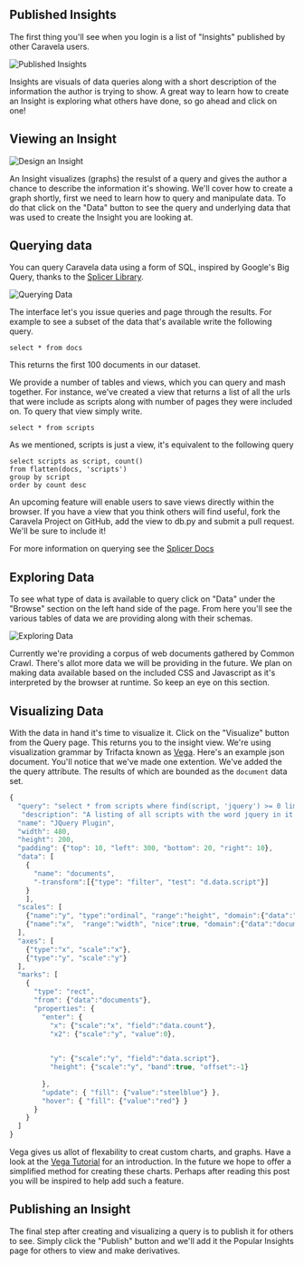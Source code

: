 Published Insights
-----------------

The first thing you'll see when you login is a list of "Insights" published by other Caravela users.

![Published Insights][0]

 
Insights are visuals of data queries along with a short description of the information the author is trying to show. A great way to learn how to create an Insight is exploring what others have done, so go ahead and click on one!

Viewing an Insight
------------------

![Design an Insight][1]


An Insight visualizes (graphs) the resulst of a query and gives the author a chance to describe the information it's showing. We'll cover how to create a graph shortly,  first we need to learn how to query  and manipulate data. To do that click on the "Data" button to see  the query and underlying data that was used to create the Insight you are looking at.


Querying data
-------------

You can query Caravela data using a form of SQL, inspired by Google's Big Query, thanks to the [Splicer Library][4].

![Querying Data][2]


The interface let's you issue queries and page through the results. For example to see a subset of the data that's available write the following query.

```
select * from docs
```

This returns the first 100 documents in our dataset.

We provide a number of tables and views, which you can query  and mash together.  For instance, we've created a view that returns a list of all the urls that were include as scripts along with number of pages they were included on. To query that view simply write.

```
select * from scripts
```

As we mentioned, scripts is just a view, it's equivalent to the following query

```
select scripts as script, count()
from flatten(docs, 'scripts')
group by script
order by count desc
```

An upcoming feature will enable users to save views directly within the browser.  If you have a view that you think others will find useful, fork the Caravela Project on GitHub, add the view to db.py and submit a pull request. We'll be sure to include it!

For more information on querying see the [Splicer Docs][5]

Exploring Data
--------------

To see what type of data is available to query click on "Data" under the "Browse" section on the left hand side of the page. From here you'll see the various tables of data we are providing along with their schemas.


![Exploring Data][3]


Currently we're providing a corpus of web documents gathered by Common Crawl. There's allot more data we will be providing in the future. We plan on making data available based on the included CSS and Javascript as it's interpreted by the browser at runtime. So keep an eye on this section.

Visualizing Data
----------------

With the data in hand it's time to  visualize it. Click on the "Visualize" button from the Query page.
This returns you to the insight view. We're using visualization grammar by Trifacta known as [Vega][6]. 
Here's an example json document. You'll notice that we've made one extention. We've added the the query 
attribute. The results of which are bounded as the `document` data set.


```javascript
{
  "query": "select * from scripts where find(script, 'jquery') >= 0 limit 10",
   "description": "A listing of all scripts with the word jquery in it. I need to create a method to extract the plugin name from the urls.",
  "name": "JQuery Plugin",
  "width": 480,
  "height": 200,
  "padding": {"top": 10, "left": 300, "bottom": 20, "right": 10},
  "data": [
    {
      "name": "documents",
      "-transform":[{"type": "filter", "test": "d.data.script"}]
    }
    ],
  "scales": [
    {"name":"y", "type":"ordinal", "range":"height", "domain":{"data":"documents", "field":"data.script"}},
    {"name":"x",  "range":"width", "nice":true, "domain":{"data":"documents", "field":"data.count"}}
  ],
  "axes": [
    {"type":"x", "scale":"x"},
    {"type":"y", "scale":"y"}
  ],
  "marks": [
    {
      "type": "rect",
      "from": {"data":"documents"},
      "properties": {
        "enter": {
          "x": {"scale":"x", "field":"data.count"},
          "x2": {"scale":"y", "value":0},

          
          "y": {"scale":"y", "field":"data.script"},
          "height": {"scale":"y", "band":true, "offset":-1}
          
        },
        "update": { "fill": {"value":"steelblue"} },
        "hover": { "fill": {"value":"red"} }
      }
    }
  ]
}
```

Vega gives us allot of flexability to creat custom charts, and graphs. Have a look at the [Vega Tutorial][7]
for an introduction. In the future we hope to offer a simplified method for creating these charts. 
Perhaps after reading this post you will be inspired to help add such a feature. 

Publishing an Insight
---------------------

The final step after creating and visualizing a query is to publish it for others to see. Simply click the "Publish"
button and we'll add it the Popular Insights page for others to view and make derivatives.


[0]: https://www.evernote.com/shard/s13/sh/3bebb8f8-b9ba-449d-8c34-41a9a24881c8/b63374146f7cdb52811ac63631cedb9a/deep/0/Caravela-Explore%20the%20Web.png "Published Insights Screenshot"

[1]: https://www.evernote.com/shard/s13/sh/74c98cd0-dacd-48f9-9e60-4c96c9fd16f3/04ae3c51eb383cbbbce24dfdca78de25/deep/0/Caravela-Explore%20the%20Web%20and%20Hulu%20-%20Watch%20and%20untitled%20and%201Password.png
 "Insight Screenshot"

[2]: https://www.evernote.com/shard/s13/sh/5ed43278-74c8-4f08-a0f0-94abec337e81/439ef3b64ddb6d61aeb90be721186e98/deep/0/Caravela-Explore%20the%20Web.png "Querying Data"

[3]: https://www.evernote.com/shard/s13/sh/d97eb203-a192-44c6-a6fe-79b184209b51/fa9d71a705327aa161a896a91af6f9a4/deep/0/Caravela-Explore%20the%20Web.png "Exploring Data"

[4]: https://github.com/trivio/splicer

[5]: https://splicer.readthedocs.org/en/latest/ "Splicer API"

[6]: http://trifacta.github.io/vega/ "Trifacta's Visualization Grammar"

[7]: https://github.com/trifacta/vega/wiki/Tutorial "Vega Tutorial"

[8]: http://commoncrawl.org "Common Crawl"

[9]: https://caravela.mozillalabs.com "Caravela"

[10]: https://github.com/mozilla/caravela "Fork Us"

